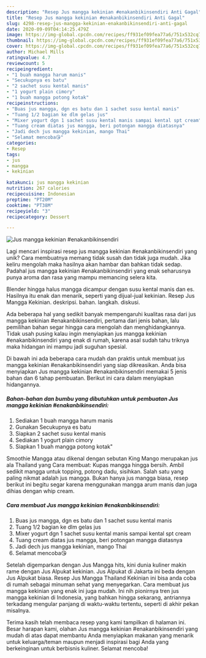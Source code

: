 ```yaml
---
description: "Resep Jus mangga kekinian #enakanbikinsendiri Anti Gagal"
title: "Resep Jus mangga kekinian #enakanbikinsendiri Anti Gagal"
slug: 4298-resep-jus-mangga-kekinian-enakanbikinsendiri-anti-gagal
date: 2020-09-09T04:14:25.479Z
image: https://img-global.cpcdn.com/recipes/ff931ef09fea77a6/751x532cq70/jus-mangga-kekinian-enakanbikinsendiri-foto-resep-utama.jpg
thumbnail: https://img-global.cpcdn.com/recipes/ff931ef09fea77a6/751x532cq70/jus-mangga-kekinian-enakanbikinsendiri-foto-resep-utama.jpg
cover: https://img-global.cpcdn.com/recipes/ff931ef09fea77a6/751x532cq70/jus-mangga-kekinian-enakanbikinsendiri-foto-resep-utama.jpg
author: Michael Mills
ratingvalue: 4.7
reviewcount: 5
recipeingredient:
- "1 buah mangga harum manis"
- "Secukupnya es batu"
- "2 sachet susu kental manis"
- "1 yogurt plain cimory"
- "1 buah mangga potong kotak"
recipeinstructions:
- "Buas jus mangga, dgn es batu dan 1 sachet susu kental manis"
- "Tuang 1/2 bagian ke dlm gelas jus"
- "Mixer yogurt dgn 1 sachet susu kental manis sampai kental spt cream"
- "Tuang cream diatas jus mangga, beri potongan mangga diatasnya"
- "Jadi dech jus mangga kekinian, mango Thai"
- "Selamat mencoba😘"
categories:
- Resep
tags:
- jus
- mangga
- kekinian

katakunci: jus mangga kekinian 
nutrition: 267 calories
recipecuisine: Indonesian
preptime: "PT20M"
cooktime: "PT38M"
recipeyield: "3"
recipecategory: Dessert

---
```



![Jus mangga kekinian #enakanbikinsendiri](https://img-global.cpcdn.com/recipes/ff931ef09fea77a6/751x532cq70/jus-mangga-kekinian-enakanbikinsendiri-foto-resep-utama.jpg)

Lagi mencari inspirasi resep jus mangga kekinian #enakanbikinsendiri yang unik? Cara membuatnya memang tidak susah dan tidak juga mudah. Jika keliru mengolah maka hasilnya akan hambar dan bahkan tidak sedap. Padahal jus mangga kekinian #enakanbikinsendiri yang enak seharusnya punya aroma dan rasa yang mampu memancing selera kita.

Blender hingga halus mangga dicampur dengan susu kental manis dan es. Hasilnya itu enak dan menarik, seperti yang dijual-jual kekinian. Resep Jus Mangga Kekinian. deskripsi. bahan. langkah. diskusi.

Ada beberapa hal yang sedikit banyak mempengaruhi kualitas rasa dari jus mangga kekinian #enakanbikinsendiri, pertama dari jenis bahan, lalu pemilihan bahan segar hingga cara mengolah dan menghidangkannya. Tidak usah pusing kalau ingin menyiapkan jus mangga kekinian #enakanbikinsendiri yang enak di rumah, karena asal sudah tahu triknya maka hidangan ini mampu jadi suguhan spesial.


Di bawah ini ada beberapa cara mudah dan praktis untuk membuat jus mangga kekinian #enakanbikinsendiri yang siap dikreasikan. Anda bisa menyiapkan Jus mangga kekinian #enakanbikinsendiri memakai 5 jenis bahan dan 6 tahap pembuatan. Berikut ini cara dalam menyiapkan hidangannya.

<!--inarticleads1-->

##### Bahan-bahan dan bumbu yang dibutuhkan untuk pembuatan Jus mangga kekinian #enakanbikinsendiri:

1. Sediakan 1 buah mangga harum manis
1. Gunakan Secukupnya es batu
1. Siapkan 2 sachet susu kental manis
1. Sediakan 1 yogurt plain cimory
1. Siapkan 1 buah mangga potong kotak&#34;


Smoothie Mangga atau dikenal dengan sebutan King Mango merupakan jus ala Thailand yang Cara membuat: Kupas mangga hingga bersih. Ambil sedikit mangga untuk topping, potong dadu, sisihkan. Salah satu yang paling nikmat adalah jus mangga. Bukan hanya jus mangga biasa, resep berikut ini begitu segar karena menggunakan mangga arum manis dan juga dihias dengan whip cream. 

<!--inarticleads2-->

##### Cara membuat Jus mangga kekinian #enakanbikinsendiri:

1. Buas jus mangga, dgn es batu dan 1 sachet susu kental manis
1. Tuang 1/2 bagian ke dlm gelas jus
1. Mixer yogurt dgn 1 sachet susu kental manis sampai kental spt cream
1. Tuang cream diatas jus mangga, beri potongan mangga diatasnya
1. Jadi dech jus mangga kekinian, mango Thai
1. Selamat mencoba😘


Setelah digemparkan dengan Jus Mangga hits, kini dunia kuliner makin rame dengan Jus Alpukat kekinian. Jus Alpukat di Jakarta ini beda dengan Jus Alpukat biasa. Resep Jus Mangga Thailand Kekinian ini bisa anda coba di rumah sebagai minuman sehat yang menyegarkan. Cara membuat jus mangga kekinian yang enak ini juga mudah. Ini nih pionirnya tren jus mangga kekinian di Indonesia, yang bahkan hingga sekarang, antriannya terkadang mengular panjang di waktu-waktu tertentu, seperti di akhir pekan misalnya. 

Terima kasih telah membaca resep yang kami tampilkan di halaman ini. Besar harapan kami, olahan Jus mangga kekinian #enakanbikinsendiri yang mudah di atas dapat membantu Anda menyiapkan makanan yang menarik untuk keluarga/teman maupun menjadi inspirasi bagi Anda yang berkeinginan untuk berbisnis kuliner. Selamat mencoba!
